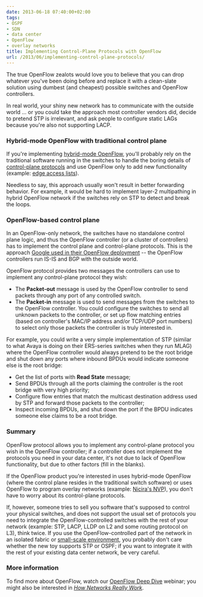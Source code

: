 ```yaml
---
date: 2013-06-18 07:40:00+02:00
tags:
- OSPF
- SDN
- data center
- OpenFlow
- overlay networks
title: Implementing Control-Plane Protocols with OpenFlow
url: /2013/06/implementing-control-plane-protocols/
---
```

The true OpenFlow zealots would love you to believe that you can drop whatever you've been doing before and replace it with a clean-slate solution using dumbest (and cheapest) possible switches and OpenFlow controllers.

In real world, your shiny new network has to communicate with the outside world ... or you could take the approach most controller vendors did, decide to pretend STP is irrelevant, and ask people to configure static LAGs because you're also not supporting LACP.
<!--more-->
### Hybrid-mode OpenFlow with traditional control plane

If you're implementing [hybrid-mode OpenFlow](/2012/06/hybrid-openflow-brocade-way/), you'll probably rely on the traditional software running in the switches to handle the boring details of [control-plane protocols](/2013/08/management-control-and-data-planes-in/) and use OpenFlow only to add new functionality (example: [edge access lists](/2011/11/openflow-enterprise-use-cases/)).

Needless to say, this approach usually won't result in better forwarding behavior. For example, it would be hard to implement layer-2 multipathing in hybrid OpenFlow network if the switches rely on STP to detect and break the loops.

### OpenFlow-based control plane

In an OpenFlow-only network, the switches have no standalone control plane logic, and thus the OpenFlow controller (or a cluster of controllers) has to implement the control plane and control-plane protocols. This is the approach [Google used in their OpenFlow deployment](/2012/05/openflow-google-brilliant-but-not/) -- the OpenFlow controllers run IS-IS and BGP with the outside world.

OpenFlow protocol provides two messages the controllers can use to implement any control-plane protocol they wish:

-   The **Packet-out** message is used by the OpenFlow controller to send packets through any port of any controlled switch.
-   The **Packet-in** message is used to send messages from the switches to the OpenFlow controller. You could configure the switches to send all unknown packets to the controller, or set up flow matching entries (based on controller's MAC/IP address and/or TCP/UDP port numbers) to select only those packets the controller is truly interested in.

For example, you could write a very simple implementation of STP (similar to what Avaya is doing on their ERS-series switches when they run MLAG) where the OpenFlow controller would always pretend to be the root bridge and shut down any ports where inbound BPDUs would indicate someone else is the root bridge:

-   Get the list of ports with **Read State** message;
-   Send BPDUs through all the ports claiming the controller is the root bridge with very high priority;
-   Configure flow entries that match the multicast destination address used by STP and forward those packets to the controller;
-   Inspect incoming BPDUs, and shut down the port if the BPDU indicates someone else claims to be a root bridge.

### Summary

OpenFlow protocol allows you to implement any control-plane protocol you wish in the OpenFlow controller; if a controller does not implement the protocols you need in your data center, it's not due to lack of OpenFlow functionality, but due to other factors (fill in the blanks).

If the OpenFlow product you're interested in uses hybrid-mode OpenFlow (where the control plane resides in the traditional switch software) or uses OpenFlow to program overlay networks (example: [Nicira's NVP](/2012/02/nicira-uncloaked/)), you don't have to worry about its control-plane protocols.

If, however, someone tries to sell you software that's supposed to control your physical switches, and does not support the usual set of protocols you need to integrate the OpenFlow-controlled switches with the rest of your network (example: STP, LACP, LLDP on L2 and some routing protocol on L3), think twice. If you use the OpenFlow-controlled part of the network in an isolated fabric or [small-scale environment](/2012/03/openflow-perfect-tool-to-build-smb-data/), you probably don't care whether the new toy supports STP or OSPF; if you want to integrate it with the rest of your existing data center network, be very careful.

### More information

To find more about OpenFlow, watch our [OpenFlow Deep Dive](https://www.ipspace.net/OpenFlow_Deep_Dive) webinar; you might also be interested in *[How Networks Really Work](https://www.ipspace.net/How_Networks_Really_Work)*.